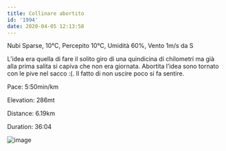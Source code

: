 ```yaml
---
title: Collinare abortito
id: '1994'
date: 2020-04-05 12:13:58
---
```


Nubi Sparse, 10°C, Percepito 10°C, Umidità 60%, Vento 1m/s da S

L’idea era quella di fare il solito giro di una quindicina di chilometri ma già alla prima salita si capiva che non era giornata. Abortita l’idea sono tornato con le pive nel sacco :(. Il fatto di non uscire poco si fa sentire.

Pace: 5:50min/km

Elevation: 286mt

Distance: 6.19km

Duration: 36:04



 
![image](/images/2021/08/20200405-activity-map.png)